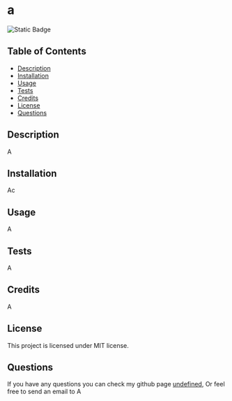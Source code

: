 # a

![Static Badge](https://img.shields.io/badge/License-MIT-blue)

## Table of Contents
- [Description](#description)
- [Installation](#installation)
- [Usage](#usage)
- [Tests](#tests)
- [Credits](#credits)
- [License](#license)
- [Questions](#questions)

## Description
A

## Installation
Ac

## Usage
A

## Tests
A

## Credits
A

## License

This project is licensed under MIT license.

## Questions
If you have any questions you can check my github page [undefined](https://github.com/undefined),
Or feel free to send an email to A
